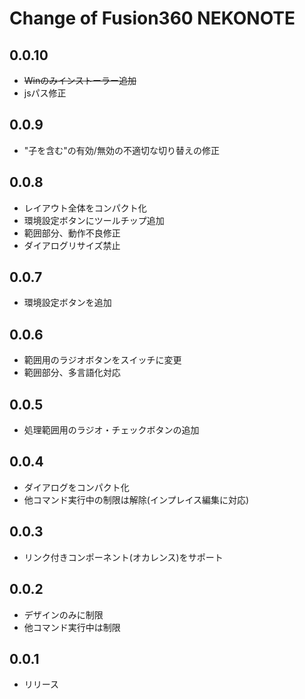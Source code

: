 # Change of Fusion360 NEKONOTE

## 0.0.10
+ ~~Winのみインストーラー追加~~
+ jsパス修正

## 0.0.9
+ "子を含む"の有効/無効の不適切な切り替えの修正

## 0.0.8
+ レイアウト全体をコンパクト化
+ 環境設定ボタンにツールチップ追加
+ 範囲部分、動作不良修正
+ ダイアログリサイズ禁止

## 0.0.7
+ 環境設定ボタンを追加

## 0.0.6
+ 範囲用のラジオボタンをスイッチに変更
+ 範囲部分、多言語化対応

## 0.0.5
+ 処理範囲用のラジオ・チェックボタンの追加

## 0.0.4
+ ダイアログをコンパクト化
+ 他コマンド実行中の制限は解除(インプレイス編集に対応)

## 0.0.3
+ リンク付きコンポーネント(オカレンス)をサポート

## 0.0.2
+ デザインのみに制限
+ 他コマンド実行中は制限

## 0.0.1
+ リリース